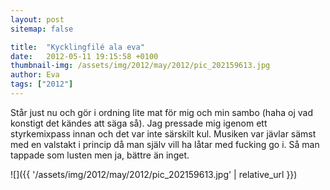```yaml
---
layout: post
sitemap: false

title:  "Kycklingfilé ala eva"
date:   2012-05-11 19:15:58 +0100
thumbnail-img: /assets/img/2012/may/2012/pic_202159613.jpg
author: Eva
tags: ["2012"]
---
```


Står just nu och gör i ordning lite mat för mig och min sambo (haha oj vad konstigt det kändes att säga så). Jag pressade mig igenom ett styrkemixpass innan och det var inte särskilt kul. Musiken var jävlar sämst med en valstakt i princip då man själv vill ha låtar med fucking go i. Så man tappade som lusten men ja, bättre än inget.

![]({{ '/assets/img/2012/may/2012/pic_202159613.jpg'  | relative_url }})

